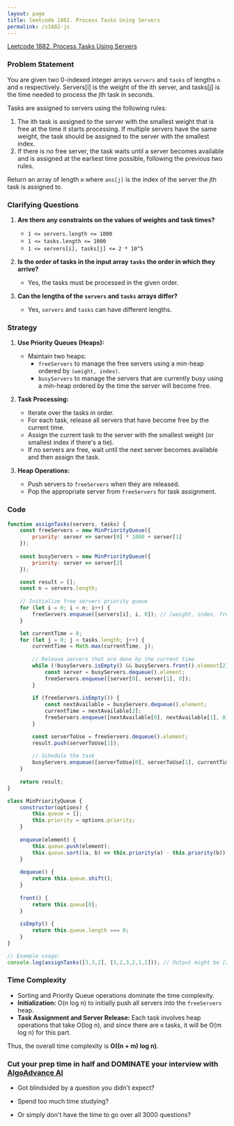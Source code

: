 ```yaml
---
layout: page
title: leetcode 1882. Process Tasks Using Servers
permalink: /s1882-js
---
```

[Leetcode 1882. Process Tasks Using Servers](https://algoadvance.github.io/algoadvance/l1882)
### Problem Statement

You are given two 0-indexed integer arrays `servers` and `tasks` of lengths `n` and `m` respectively. Servers[i] is the weight of the ith server, and tasks[j] is the time needed to process the jth task in seconds.

Tasks are assigned to servers using the following rules:
1. The ith task is assigned to the server with the smallest weight that is free at the time it starts processing. If multiple servers have the same weight, the task should be assigned to the server with the smallest index.
2. If there is no free server, the task waits until a server becomes available and is assigned at the earliest time possible, following the previous two rules.

Return an array of length `m` where `ans[j]` is the index of the server the jth task is assigned to.

### Clarifying Questions

1. **Are there any constraints on the values of weights and task times?**
   - `1 <= servers.length <= 1000`
   - `1 <= tasks.length <= 1000`
   - `1 <= servers[i], tasks[j] <= 2 * 10^5`

2. **Is the order of tasks in the input array `tasks` the order in which they arrive?**
   - Yes, the tasks must be processed in the given order.

3. **Can the lengths of the `servers` and `tasks` arrays differ?**
   - Yes, `servers` and `tasks` can have different lengths.

### Strategy

1. **Use Priority Queues (Heaps):** 
   - Maintain two heaps:
     - `freeServers` to manage the free servers using a min-heap ordered by `(weight, index)`.
     - `busyServers` to manage the servers that are currently busy using a min-heap ordered by the time the server will become free.
  
2. **Task Processing:**
   - Iterate over the tasks in order.
   - For each task, release all servers that have become free by the current time.
   - Assign the current task to the server with the smallest weight (or smallest index if there's a tie).
   - If no servers are free, wait until the next server becomes available and then assign the task.

3. **Heap Operations:**
   - Push servers to `freeServers` when they are released.
   - Pop the appropriate server from `freeServers` for task assignment.

### Code

```javascript
function assignTasks(servers, tasks) {
    const freeServers = new MinPriorityQueue({
        priority: server => server[0] * 1000 + server[1]
    });
    
    const busyServers = new MinPriorityQueue({
        priority: server => server[2]
    });

    const result = [];
    const n = servers.length;
    
    // Initialize free servers priority queue
    for (let i = 0; i < n; i++) {
        freeServers.enqueue([servers[i], i, 0]); // [weight, index, free time]
    }

    let currentTime = 0;
    for (let j = 0; j < tasks.length; j++) {
        currentTime = Math.max(currentTime, j);
        
        // Release servers that are done by the current time
        while (!busyServers.isEmpty() && busyServers.front().element[2] <= currentTime) {
            const server = busyServers.dequeue().element;
            freeServers.enqueue([server[0], server[1], 0]);
        }
        
        if (freeServers.isEmpty()) {
            const nextAvailable = busyServers.dequeue().element;
            currentTime = nextAvailable[2];
            freeServers.enqueue([nextAvailable[0], nextAvailable[1], 0]);
        }

        const serverToUse = freeServers.dequeue().element;
        result.push(serverToUse[1]);
        
        // Schedule the task
        busyServers.enqueue([serverToUse[0], serverToUse[1], currentTime + tasks[j]]);
    }
    
    return result;
}

class MinPriorityQueue {
    constructor(options) {
        this.queue = [];
        this.priority = options.priority;
    }
    
    enqueue(element) {
        this.queue.push(element);
        this.queue.sort((a, b) => this.priority(a) - this.priority(b));
    }
    
    dequeue() {
        return this.queue.shift();
    }
    
    front() {
        return this.queue[0];
    }
    
    isEmpty() {
        return this.queue.length === 0;
    }
}

// Example usage:
console.log(assignTasks([3,3,2], [1,2,3,2,1,2])); // Output might be [2, 2, 0, 2, 1, 2]
```

### Time Complexity

- Sorting and Priority Queue operations dominate the time complexity.
- **Initialization:** O(n log n) to initially push all servers into the `freeServers` heap.
- **Task Assignment and Server Release:** Each task involves heap operations that take O(log n), and since there are `m` tasks, it will be O(m log n) for this part.

Thus, the overall time complexity is **O((n + m) log n)**.


### Cut your prep time in half and DOMINATE your interview with [AlgoAdvance AI](https://algoAdvance.com)

- Got blindsided by a question you didn't expect?

- Spend too much time studying?

- Or simply don't have the time to go over all 3000 questions?

